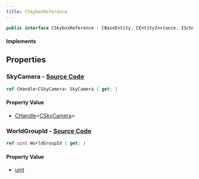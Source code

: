```yaml
---
title: CSkyboxReference
---
```


```csharp
public interface CSkyboxReference : CBaseEntity, CEntityInstance, ISchemaClass<CEntityInstance>, ISchemaClass<CBaseEntity>, ISchemaClass<CSkyboxReference>, ISchemaField, ISchemaClass, INativeHandle
```

#### Implements

## Properties

### **SkyCamera** - [Source Code](https://github.com/swiftly-solution/swiftlys2/blob/main/managed/src/SwiftlyS2.Generated/Schemas/Interfaces/CSkyboxReference.cs#L18)

```csharp
ref CHandle<CSkyCamera> SkyCamera { get; }
```

#### Property Value

- [CHandle](/docs/api/shared/natives/chandle-1)<[CSkyCamera](/docs/api/shared/schemadefinitions/cskycamera)>

### **WorldGroupId** - [Source Code](https://github.com/swiftly-solution/swiftlys2/blob/main/managed/src/SwiftlyS2.Generated/Schemas/Interfaces/CSkyboxReference.cs#L16)

```csharp
ref uint WorldGroupId { get; }
```

#### Property Value

- [uint](https://learn.microsoft.com/dotnet/api/system.uint32)

